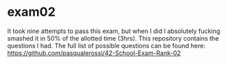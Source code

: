 # exam02
It took nine attempts to pass this exam, but when I did I absolutely fucking smashed it in 50% of the allotted time (3hrs).
This repository contains the questions I had. The full list of possible questions can be found here: https://github.com/pasqualerossi/42-School-Exam-Rank-02
